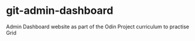 # git-admin-dashboard
Admin Dashboard website as part of the Odin Project curriculum to practise Grid

